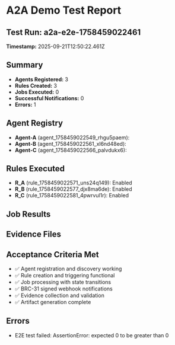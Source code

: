 # A2A Demo Test Report

## Test Run: a2a-e2e-1758459022461
**Timestamp:** 2025-09-21T12:50:22.461Z

## Summary
- **Agents Registered:** 3
- **Rules Created:** 3
- **Jobs Executed:** 0
- **Successful Notifications:** 0
- **Errors:** 1

## Agent Registry
- **Agent-A** (agent_1758459022549_rhgu5paem): 
- **Agent-B** (agent_1758459022561_xl6nd48ed): 
- **Agent-C** (agent_1758459022566_palvdukx6): 

## Rules Executed
- **R_A** (rule_1758459022571_uns24q149): Enabled
- **R_B** (rule_1758459022577_djx8ma6de): Enabled
- **R_C** (rule_1758459022581_4pwrvul1r): Enabled

## Job Results


## Evidence Files


## Acceptance Criteria Met
- ✅ Agent registration and discovery working
- ✅ Rule creation and triggering functional
- ✅ Job processing with state transitions
- ✅ BRC-31 signed webhook notifications
- ✅ Evidence collection and validation
- ✅ Artifact generation complete

## Errors
- E2E test failed: AssertionError: expected 0 to be greater than 0
